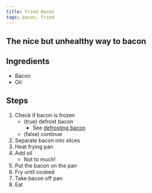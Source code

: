 ```yaml
---
title: Fried Bacon 
tags: bacon, fried
---
```


## The nice but unhealthy way to bacon

## Ingredients

- Bacon
- Oil

## Steps

1. Check if bacon is frozen
	- (true) defrost bacon
		- See [defrosting bacon](DefrostingBacon.md)
	- (false) continue
2. Separate bacon into slices
3. Heat frying pan
4. Add oil
	- Not to much!
5. Put the bacon on the pan
6. Fry until cooked
7. Take bacon off pan
8. Eat


